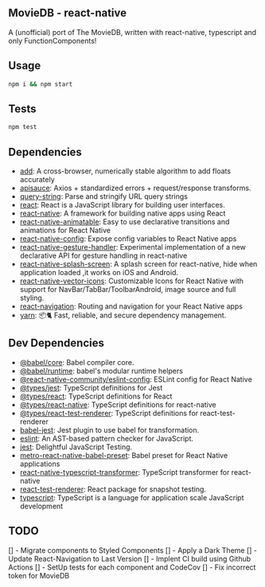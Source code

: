 ## MovieDB - react-native

A (unofficial) port of The MovieDB, written with react-native, typescript and only FunctionComponents!

## Usage

```sh
npm i && npm start
```

## Tests

```sh
npm test
```

## Dependencies

- [add](https://ghub.io/add): A cross-browser, numerically stable algorithm to add floats accurately
- [apisauce](https://ghub.io/apisauce): Axios + standardized errors + request/response transforms.
- [query-string](https://ghub.io/query-string): Parse and stringify URL query strings
- [react](https://ghub.io/react): React is a JavaScript library for building user interfaces.
- [react-native](https://ghub.io/react-native): A framework for building native apps using React
- [react-native-animatable](https://ghub.io/react-native-animatable): Easy to use declarative transitions and animations for React Native
- [react-native-config](https://ghub.io/react-native-config): Expose config variables to React Native apps
- [react-native-gesture-handler](https://ghub.io/react-native-gesture-handler): Experimental implementation of a new declarative API for gesture handling in react-native
- [react-native-splash-screen](https://ghub.io/react-native-splash-screen): A splash screen for react-native, hide when application loaded ,it works on iOS and Android.
- [react-native-vector-icons](https://ghub.io/react-native-vector-icons): Customizable Icons for React Native with support for NavBar/TabBar/ToolbarAndroid, image source and full styling.
- [react-navigation](https://ghub.io/react-navigation): Routing and navigation for your React Native apps
- [yarn](https://ghub.io/yarn): 📦🐈 Fast, reliable, and secure dependency management.

## Dev Dependencies

- [@babel/core](https://ghub.io/@babel/core): Babel compiler core.
- [@babel/runtime](https://ghub.io/@babel/runtime): babel&#39;s modular runtime helpers
- [@react-native-community/eslint-config](https://ghub.io/@react-native-community/eslint-config): ESLint config for React Native
- [@types/jest](https://ghub.io/@types/jest): TypeScript definitions for Jest
- [@types/react](https://ghub.io/@types/react): TypeScript definitions for React
- [@types/react-native](https://ghub.io/@types/react-native): TypeScript definitions for react-native
- [@types/react-test-renderer](https://ghub.io/@types/react-test-renderer): TypeScript definitions for react-test-renderer
- [babel-jest](https://ghub.io/babel-jest): Jest plugin to use babel for transformation.
- [eslint](https://ghub.io/eslint): An AST-based pattern checker for JavaScript.
- [jest](https://ghub.io/jest): Delightful JavaScript Testing.
- [metro-react-native-babel-preset](https://ghub.io/metro-react-native-babel-preset): Babel preset for React Native applications
- [react-native-typescript-transformer](https://ghub.io/react-native-typescript-transformer): TypeScript transformer for react-native
- [react-test-renderer](https://ghub.io/react-test-renderer): React package for snapshot testing.
- [typescript](https://ghub.io/typescript): TypeScript is a language for application scale JavaScript development

## TODO

[] - Migrate components to Styled Components
[] - Apply a Dark Theme
[] - Update React-Navigation to Last Version
[] - Implent CI build using Github Actions
[] - SetUp tests for each component and CodeCov
[] - Fix incorrect token for MovieDB
